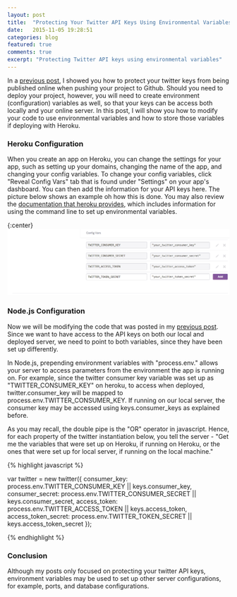 ```yaml
---
layout: post
title:  "Protecting Your Twitter API Keys Using Environmental Variables"
date:   2015-11-05 19:28:51
categories: blog
featured: true
comments: true
excerpt: "Protecting Twitter API keys using environmental variables"
---
```


In a [previous post](http://www.tgreenidge.com/blog/hide-api-keys/), I showed you how to protect your twitter keys from being published online when pushing your project to Github. Should you need to deploy your project, however, you will need to create environment (configuration) variables as well, so that your keys can be access both locally and your online server. In this post, I will show you how to modify your code to use environmental variables and how to store those variables if deploying with Heroku.

### Heroku Configuration
When you create an app on Heroku, you can change the settings for your app, such as setting up your domains, changing the name of the app, and changing your config variables. To change your config variables, click "Reveal Config Vars" tab that is found under "Settings" on your app's dashboard. You can then add the information for your API keys here. The picture below shows an example oh how this is done. You may also review the [documentation that heroku provides](https://devcenter.heroku.com/articles/config-vars), which includes information for using the command line to set up environmental variables.

{:center} 
![heroku config variables img](/../../img/heroku-config.png)

### Node.js Configuration
Now we will be modifying the code that was posted in my [previous post](http://www.tgreenidge.com/blog/hide-api-keys/). Since we want to have access to the API keys on both our local and deployed server, we need to point to both variables, since they have been set up differently. 

In Node.js, prepending environment variables with "process.env." allows your server to access parameters from the environment the app is running on. For example, since the twitter consumer key variable was set up as "TWITTER_CONSUMER_KEY" on heroku, to access when deployed, twitter.consumer_key will be mapped to process.env.TWITTER_CONSUMER_KEY. If running on our local server, the consumer key may be accessed using keys.consumer_keys as explained before. 

As you may recall, the double pipe is the "OR" operator in javascript. Hence, for each property of the twitter instantiation below, you tell the server - "Get me the variables that were set up on Heroku, if running on Heroku, or the ones that were set up for local server, if running on the local machine."

{% highlight javascript %}

var twitter = new twitter({
    consumer_key: process.env.TWITTER_CONSUMER_KEY || keys.consumer_key, 
    consumer_secret: process.env.TWITTER_CONSUMER_SECRET || keys.consumer_secret,
    access_token: process.env.TWITTER_ACCESS_TOKEN || keys.access_token,
    access_token_secret: process.env.TWITTER_TOKEN_SECRET || keys.access_token_secret
});

{% endhighlight %}

### Conclusion
Although my posts only focused on protecting your twitter API keys, environment variables may be used to set up other server configurations, for example, ports, and database configurations.


